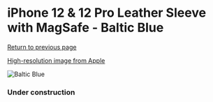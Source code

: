 # iPhone 12 & 12 Pro Leather Sleeve with MagSafe - Baltic Blue

[Return to previous page](/iphone_12)

[High-resolution image from Apple](https://store.storeimages.cdn-apple.com/8756/as-images.apple.com/is/MHYD3?wid=4500&hei=4500&fmt=png)

<div style="width: 384px"><img src="/everysource/MHYD3.png" alt="Baltic Blue"></div>

### Under construction
